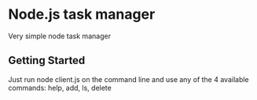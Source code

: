 # Node.js task manager

Very simple node task manager

## Getting Started

Just run node client.js on the command line and use any of the 4 available commands: help, add, ls, delete
